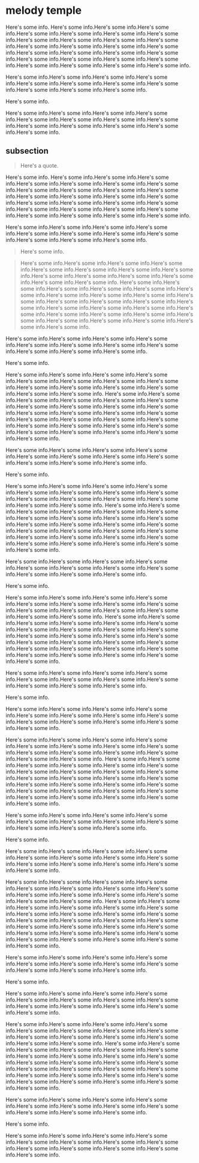 # melody temple


Here's some info. Here's some info.Here's some info.Here's some info.Here's some info.Here's some info.Here's some info.Here's some info.Here's some info.Here's some info.Here's some info.Here's some info.Here's some info.Here's some info.Here's some info.Here's some info.Here's some info.Here's some info.Here's some info.Here's some info.Here's some info.Here's some info.Here's some info.Here's some info.Here's some info.Here's some info.Here's some info.Here's some info.

Here's some info.Here's some info.Here's some info.Here's some info.Here's some info.Here's some info.Here's some info.Here's some info.Here's some info.Here's some info.Here's some info.

Here's some info.

Here's some info.Here's some info.Here's some info.Here's some info.Here's some info.Here's some info.Here's some info.Here's some info.Here's some info.Here's some info.Here's some info.Here's some info.Here's some info.

## subsection

> Here's a quote.

Here's some info. Here's some info.Here's some info.Here's some info.Here's some info.Here's some info.Here's some info.Here's some info.Here's some info.Here's some info.Here's some info.Here's some info.Here's some info.Here's some info.Here's some info.Here's some info.Here's some info.Here's some info.Here's some info.Here's some info.Here's some info.Here's some info.Here's some info.Here's some info.Here's some info.Here's some info.Here's some info.Here's some info.

Here's some info.Here's some info.Here's some info.Here's some info.Here's some info.Here's some info.Here's some info.Here's some info.Here's some info.Here's some info.Here's some info.

> Here's some info.

> Here's some info.Here's some info.Here's some info.Here's some info.Here's some info.Here's some info.Here's some info.Here's some info.Here's some info.Here's some info.Here's some info.Here's some info.Here's some info.Here's some info. Here's some info.Here's some info.Here's some info.Here's some info.Here's some info.Here's some info.Here's some info.Here's some info.Here's some info.Here's some info.Here's some info.Here's some info.Here's some info.Here's some info.Here's some info.Here's some info.Here's some info.Here's some info.Here's some info.Here's some info.Here's some info.Here's some info.Here's some info.Here's some info.Here's some info.Here's some info.Here's some info.

Here's some info.Here's some info.Here's some info.Here's some info.Here's some info.Here's some info.Here's some info.Here's some info.Here's some info.Here's some info.Here's some info.

Here's some info.

Here's some info.Here's some info.Here's some info.Here's some info.Here's some info.Here's some info.Here's some info.Here's some info.Here's some info.Here's some info.Here's some info.Here's some info.Here's some info.Here's some info. Here's some info.Here's some info.Here's some info.Here's some info.Here's some info.Here's some info.Here's some info.Here's some info.Here's some info.Here's some info.Here's some info.Here's some info.Here's some info.Here's some info.Here's some info.Here's some info.Here's some info.Here's some info.Here's some info.Here's some info.Here's some info.Here's some info.Here's some info.Here's some info.Here's some info.Here's some info.Here's some info.

Here's some info.Here's some info.Here's some info.Here's some info.Here's some info.Here's some info.Here's some info.Here's some info.Here's some info.Here's some info.Here's some info.

Here's some info.

Here's some info.Here's some info.Here's some info.Here's some info.Here's some info.Here's some info.Here's some info.Here's some info.Here's some info.Here's some info.Here's some info.Here's some info.Here's some info.Here's some info. Here's some info.Here's some info.Here's some info.Here's some info.Here's some info.Here's some info.Here's some info.Here's some info.Here's some info.Here's some info.Here's some info.Here's some info.Here's some info.Here's some info.Here's some info.Here's some info.Here's some info.Here's some info.Here's some info.Here's some info.Here's some info.Here's some info.Here's some info.Here's some info.Here's some info.Here's some info.Here's some info.

Here's some info.Here's some info.Here's some info.Here's some info.Here's some info.Here's some info.Here's some info.Here's some info.Here's some info.Here's some info.Here's some info.

Here's some info.

Here's some info.Here's some info.Here's some info.Here's some info.Here's some info.Here's some info.Here's some info.Here's some info.Here's some info.Here's some info.Here's some info.Here's some info.Here's some info.Here's some info. Here's some info.Here's some info.Here's some info.Here's some info.Here's some info.Here's some info.Here's some info.Here's some info.Here's some info.Here's some info.Here's some info.Here's some info.Here's some info.Here's some info.Here's some info.Here's some info.Here's some info.Here's some info.Here's some info.Here's some info.Here's some info.Here's some info.Here's some info.Here's some info.Here's some info.Here's some info.Here's some info.

Here's some info.Here's some info.Here's some info.Here's some info.Here's some info.Here's some info.Here's some info.Here's some info.Here's some info.Here's some info.Here's some info.

Here's some info.

Here's some info.Here's some info.Here's some info.Here's some info.Here's some info.Here's some info.Here's some info.Here's some info.Here's some info.Here's some info.Here's some info.Here's some info.Here's some info.

Here's some info.Here's some info.Here's some info.Here's some info.Here's some info.Here's some info.Here's some info.Here's some info.Here's some info.Here's some info.Here's some info.Here's some info.Here's some info.Here's some info. Here's some info.Here's some info.Here's some info.Here's some info.Here's some info.Here's some info.Here's some info.Here's some info.Here's some info.Here's some info.Here's some info.Here's some info.Here's some info.Here's some info.Here's some info.Here's some info.Here's some info.Here's some info.Here's some info.Here's some info.Here's some info.Here's some info.Here's some info.Here's some info.Here's some info.Here's some info.Here's some info.

Here's some info.Here's some info.Here's some info.Here's some info.Here's some info.Here's some info.Here's some info.Here's some info.Here's some info.Here's some info.Here's some info.

Here's some info.

Here's some info.Here's some info.Here's some info.Here's some info.Here's some info.Here's some info.Here's some info.Here's some info.Here's some info.Here's some info.Here's some info.Here's some info.Here's some info.


Here's some info.Here's some info.Here's some info.Here's some info.Here's some info.Here's some info.Here's some info.Here's some info.Here's some info.Here's some info.Here's some info.Here's some info.Here's some info.Here's some info. Here's some info.Here's some info.Here's some info.Here's some info.Here's some info.Here's some info.Here's some info.Here's some info.Here's some info.Here's some info.Here's some info.Here's some info.Here's some info.Here's some info.Here's some info.Here's some info.Here's some info.Here's some info.Here's some info.Here's some info.Here's some info.Here's some info.Here's some info.Here's some info.Here's some info.Here's some info.Here's some info.

Here's some info.Here's some info.Here's some info.Here's some info.Here's some info.Here's some info.Here's some info.Here's some info.Here's some info.Here's some info.Here's some info.

Here's some info.

Here's some info.Here's some info.Here's some info.Here's some info.Here's some info.Here's some info.Here's some info.Here's some info.Here's some info.Here's some info.Here's some info.Here's some info.Here's some info.

Here's some info.Here's some info.Here's some info.Here's some info.Here's some info.Here's some info.Here's some info.Here's some info.Here's some info.Here's some info.Here's some info.Here's some info.Here's some info.Here's some info. Here's some info.Here's some info.Here's some info.Here's some info.Here's some info.Here's some info.Here's some info.Here's some info.Here's some info.Here's some info.Here's some info.Here's some info.Here's some info.Here's some info.Here's some info.Here's some info.Here's some info.Here's some info.Here's some info.Here's some info.Here's some info.Here's some info.Here's some info.Here's some info.Here's some info.Here's some info.Here's some info.

Here's some info.Here's some info.Here's some info.Here's some info.Here's some info.Here's some info.Here's some info.Here's some info.Here's some info.Here's some info.Here's some info.

Here's some info.

Here's some info.Here's some info.Here's some info.Here's some info.Here's some info.Here's some info.Here's some info.Here's some info.Here's some info.Here's some info.Here's some info.Here's some info.Here's some info.